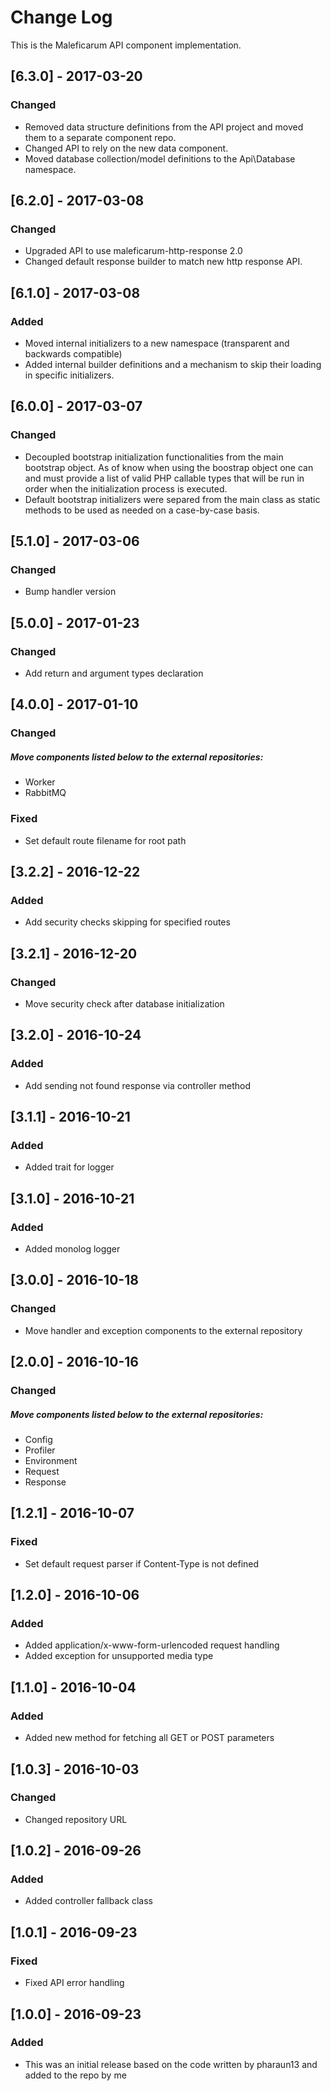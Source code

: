 # Change Log
This is the Maleficarum API component implementation. 

## [6.3.0] - 2017-03-20
### Changed
- Removed data structure definitions from the API project and moved them to a separate component repo.
- Changed API to rely on the new data component.
- Moved database collection/model definitions to the Api\Database namespace.

## [6.2.0] - 2017-03-08
### Changed
- Upgraded API to use maleficarum-http-response 2.0
- Changed default response builder to match new http response API. 

## [6.1.0] - 2017-03-08
### Added
- Moved internal initializers to a new namespace (transparent and backwards compatible)
- Added internal builder definitions and a mechanism to skip their loading in specific initializers.

## [6.0.0] - 2017-03-07
### Changed
- Decoupled bootstrap initialization functionalities from the main bootstrap object. As of know when using the boostrap object one can and must provide a list of valid PHP callable types that will be run in order when the initialization process is executed.
- Default bootstrap initializers were separed from the main class as static methods to be used as needed on a case-by-case basis.

## [5.1.0] - 2017-03-06
### Changed
- Bump handler version

## [5.0.0] - 2017-01-23
### Changed
- Add return and argument types declaration

## [4.0.0] - 2017-01-10
### Changed
##### Move components listed below to the external repositories:
- Worker
- RabbitMQ

### Fixed
- Set default route filename for root path

## [3.2.2] - 2016-12-22
### Added
- Add security checks skipping for specified routes

## [3.2.1] - 2016-12-20
### Changed
- Move security check after database initialization

## [3.2.0] - 2016-10-24
### Added
- Add sending not found response via controller method

## [3.1.1] - 2016-10-21
### Added
- Added trait for logger

## [3.1.0] - 2016-10-21
### Added
- Added monolog logger

## [3.0.0] - 2016-10-18
### Changed
- Move handler and exception components to the external repository

## [2.0.0] - 2016-10-16
### Changed
##### Move components listed below to the external repositories:
- Config
- Profiler
- Environment
- Request
- Response

## [1.2.1] - 2016-10-07
### Fixed
- Set default request parser if Content-Type is not defined

## [1.2.0] - 2016-10-06
### Added
- Added application/x-www-form-urlencoded request handling
- Added exception for unsupported media type

## [1.1.0] - 2016-10-04
### Added
- Added new method for fetching all GET or POST parameters

## [1.0.3] - 2016-10-03
### Changed
- Changed repository URL

## [1.0.2] - 2016-09-26
### Added
- Added controller fallback class

## [1.0.1] - 2016-09-23
### Fixed
- Fixed API error handling

## [1.0.0] - 2016-09-23
### Added
- This was an initial release based on the code written by pharaun13 and added to the repo by me
